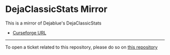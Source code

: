 # DejaClassicStats Mirror

This is a mirror of Dejablue's DejaClassicStats

- [Curseforge URL](https://www.curseforge.com/wow/addons/dejaclassicstats)

----

To open a ticket related to this repository, please do so on [this repository](https://github.com/curseforge-mirror/.github)
